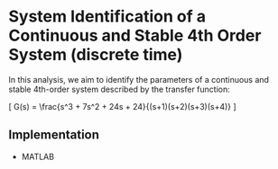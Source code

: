 # System Identification of a Continuous and Stable 4th Order System (discrete time)

In this analysis, we aim to identify the parameters of a continuous and stable 4th-order system described by the transfer function:

\[ G(s) = \frac{s^3 + 7s^2 + 24s + 24}{(s+1)(s+2)(s+3)(s+4)} \]

## Implementation
- MATLAB

